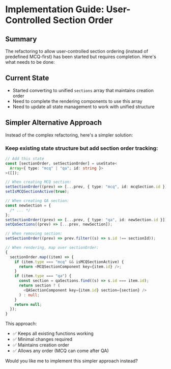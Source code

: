 # Implementation Guide: User-Controlled Section Order

## Summary

The refactoring to allow user-controlled section ordering (instead of predefined MCQ-first) has been started but requires completion. Here's what needs to be done:

## Current State

- Started converting to unified `sections` array that maintains creation order
- Need to complete the rendering components to use this array
- Need to update all state management to work with unified structure

## Simpler Alternative Approach

Instead of the complex refactoring, here's a simpler solution:

### Keep existing state structure but add section order tracking:

```typescript
// Add this state
const [sectionOrder, setSectionOrder] = useState<
  Array<{ type: "mcq" | "qa"; id: string }>
>([]);

// When creating MCQ section:
setSectionOrder((prev) => [...prev, { type: "mcq", id: mcqSection.id }]);
setIsMCQSectionActive(true);

// When creating QA section:
const newSection = {
  /* ... */
};
setSectionOrder((prev) => [...prev, { type: "qa", id: newSection.id }]);
setQaSections((prev) => [...prev, newSection]);

// When removing section:
setSectionOrder((prev) => prev.filter((s) => s.id !== sectionId));

// When rendering, map over sectionOrder:
{
  sectionOrder.map((item) => {
    if (item.type === "mcq" && isMCQSectionActive) {
      return <MCQSectionComponent key={item.id} />;
    }
    if (item.type === "qa") {
      const section = qaSections.find((s) => s.id === item.id);
      return section ? (
        <QASectionComponent key={item.id} section={section} />
      ) : null;
    }
    return null;
  });
}
```

This approach:

- ✅ Keeps all existing functions working
- ✅ Minimal changes required
- ✅ Maintains creation order
- ✅ Allows any order (MCQ can come after QA)

Would you like me to implement this simpler approach instead?
